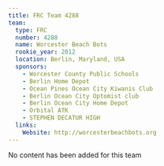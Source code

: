 ```yaml
---
title: FRC Team 4288
team:
  type: FRC
  number: 4288
  name: Worcester Beach Bots
  rookie_year: 2012
  location: Berlin, Maryland, USA
  sponsors:
    - Worcester County Public Schools
    - Berlin Home Depot
    - Ocean Pines Ocean City Kiwanis Club
    - Berlin Ocean City Optomist club
    - Berlin Ocean City Home Depot
    - Orbital ATK
    - STEPHEN DECATUR HIGH
  links:
    Website: http://worcesterbeachbots.org
---
```

No content has been added for this team
